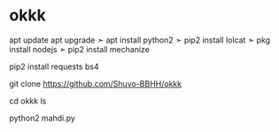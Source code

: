 # okkk
apt update 
 apt upgrade 
➣
apt install python2 
➣ pip2 install lolcat 
➣ pkg install nodejs
➣ 
pip2 install mechanize

pip2 install requests bs4
 

 git clone https://github.com/Shuvo-BBHH/okkk

cd okkk 
ls
 
 python2 mahdi.py
